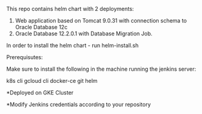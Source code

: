 This repo contains helm chart with 2 deployments:
1. Web application based on Tomcat 9.0.31 with connection schema to Oracle Database 12c
2. Oracle Database 12.2.0.1 with Database Migration Job.

In order to install the helm chart - run helm-install.sh

Prerequisutes:

Make sure to install the following in the machine running the jenkins server:

k8s cli
gcloud cli
docker-ce
git
helm

*Deployed on GKE Cluster

*Modify Jenkins credentials according to your repository
